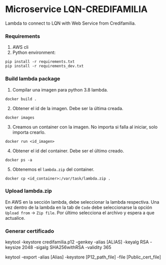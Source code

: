 # Microservice LQN-CREDIFAMILIA

Lambda to connect to LQN with Web Service from Credifamilia.

### Requirements

1. AWS cli
2. Python environment:

```shell script
pip install -r requirements.txt
pip install -r requirements_dev.txt
```

### Build lambda package

1. Compilar una imagen para python 3.8 lambda.

```
docker build .
```

2. Obtener el id de la imagen. Debe ser la última creada.

```
docker images
```

3. Creamos un container con la imagen. No importa si falla al iniciar, solo importa crearlo.

```
docker run <id_imagen>
```

4. Obtener el id del container. Debe ser el último creado.

```
docker ps -a
```

5. Obtenemos el `lambda.zip` del container.

```
docker cp <id_container>:/var/task/lambda.zip .
```

### Upload lambda.zip

En AWS en la sección lambda, debe seleccionar la lambda respectiva.
Una vez dentro de la lambda en la tab de `Code` debe seleccionarse la opción `Upload from` -> `Zip file`.
Por último selecciona el archivo y espera a que actualice.

### Generar certificado

keytool -keystore credifamilia.p12 -genkey -alias [ALIAS] -keyalg RSA -keysize 2048 -sigalg SHA256withRSA -validity 365

keytool -export -alias [Alias] -keystore [P12_path_file] -file [Public_cert_file]

<!-- ### VPCs and IP addresses
#### Production:
- ip: 44.228.48.56
- vcp: vpc-0ef39cbcffc075d5b

#### Development:
- ip: 44.226.241.43
- vcp: vpc-08ad393e6de0f4c30


### Deploy lambdas
Configuration files are: `config_dev.yaml` and `config_prd.yaml`.

#### Production:
```shell script
 lambda deploy --preserve-vpc --config-file config_prd.yaml
```
#### Development:
```shell script
 lambda deploy --preserve-vpc --config-file config_dev.yaml
``` -->

